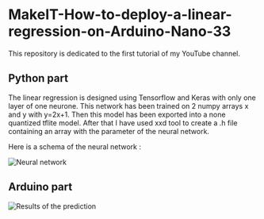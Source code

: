 # MakeIT-How-to-deploy-a-linear-regression-on-Arduino-Nano-33
This repository is dedicated to the first tutorial of my YouTube channel.

## Python part

The linear regression is designed using Tensorflow and Keras with only one layer of one neurone. This network has been trained on 2 numpy arrays x and y with y=2x+1.
Then this model has been exported into a none quantized tflite model. After that I have used xxd tool to create a .h file containing an array with the parameter of the neural network.

Here is a schema of the neural network :

![Neural network](https://github.com/BaptisteZloch/MakeIT-How-to-deploy-a-linear-regression-on-Arduino-Nano-33/blob/main/Python%20model%20and%20files/Neural%20network.png?raw=true)

## Arduino part

![Results of the prediction](https://github.com/BaptisteZloch/MakeIT-How-to-deploy-a-linear-regression-on-Arduino-Nano-33/blob/main/Results.png?raw=true)
